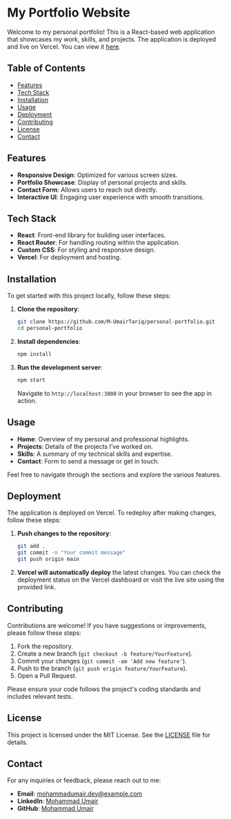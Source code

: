 # My Portfolio Website

Welcome to my personal portfolio! This is a React-based web application that showcases my work, skills, and projects. The application is deployed and live on Vercel. You can view it [here](https://personal-portfolio-five-livid.vercel.app/).

## Table of Contents

- [Features](#features)
- [Tech Stack](#tech-stack)
- [Installation](#installation)
- [Usage](#usage)
- [Deployment](#deployment)
- [Contributing](#contributing)
- [License](#license)
- [Contact](#contact)

## Features

- **Responsive Design**: Optimized for various screen sizes.
- **Portfolio Showcase**: Display of personal projects and skills.
- **Contact Form**: Allows users to reach out directly.
- **Interactive UI**: Engaging user experience with smooth transitions.

## Tech Stack

- **React**: Front-end library for building user interfaces.
- **React Router**: For handling routing within the application.
- **Custom CSS**: For styling and responsive design.
- **Vercel**: For deployment and hosting.

## Installation

To get started with this project locally, follow these steps:

1. **Clone the repository**:

    ```bash
    git clone https://github.com/M-UmairTariq/personal-portfolio.git
    cd personal-portfolio
    ```

2. **Install dependencies**:

    ```bash
    npm install
    ```

3. **Run the development server**:

    ```bash
    npm start
    ```

    Navigate to `http://localhost:3000` in your browser to see the app in action.

## Usage

- **Home**: Overview of my personal and professional highlights.
- **Projects**: Details of the projects I’ve worked on.
- **Skills**: A summary of my technical skills and expertise.
- **Contact**: Form to send a message or get in touch.

Feel free to navigate through the sections and explore the various features.

## Deployment

The application is deployed on Vercel. To redeploy after making changes, follow these steps:

1. **Push changes to the repository**:

    ```bash
    git add .
    git commit -m "Your commit message"
    git push origin main
    ```

2. **Vercel will automatically deploy** the latest changes. You can check the deployment status on the Vercel dashboard or visit the live site using the provided link.

## Contributing

Contributions are welcome! If you have suggestions or improvements, please follow these steps:

1. Fork the repository.
2. Create a new branch (`git checkout -b feature/YourFeature`).
3. Commit your changes (`git commit -am 'Add new feature'`).
4. Push to the branch (`git push origin feature/YourFeature`).
5. Open a Pull Request.

Please ensure your code follows the project's coding standards and includes relevant tests.

## License

This project is licensed under the MIT License. See the [LICENSE](LICENSE) file for details.

## Contact

For any inquiries or feedback, please reach out to me:

- **Email**: [mohammadumair.dev@example.com](mailto:mohammadumair.dev@gmail.com)
- **LinkedIn**: [Mohammad Umair](https://www.linkedin.com/in/m-umairtariq)
- **GitHub**: [Mohammad Umair](https://github.com/M-UmairTariq)

